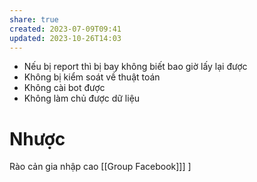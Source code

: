 ```yaml
---
share: true
created: 2023-07-09T09:41
updated: 2023-10-26T14:03
---
```

- Nếu bị report thì bị bay không biết bao giờ lấy lại được
- Không bị kiểm soát về thuật toán
- Không cài bot được
- Không làm chủ được dữ liệu

# Nhược
Rào cản gia nhập cao
[[Group Facebook]]] ] 
